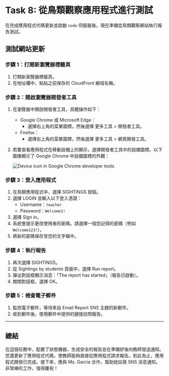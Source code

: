 # Task 8: 從鳥類觀察應用程式進行測試

在完成應用程式代碼更新並啟動 `node` 伺服器後，現在準備從鳥類觀察網站執行報告測試。

## 測試網站更新

### 步驟 1：打開新瀏覽器標籤頁

1. 打開新瀏覽器標籤頁。
2. 在地址欄中，粘貼之前保存的 CloudFront 網域名稱。

### 步驟 2：開啟瀏覽器開發者工具

1. 在瀏覽器中開啟開發者工具，具體操作如下：
   - Google Chrome 或 Microsoft Edge：
     - 選擇右上角的菜單圖標，然後選擇 更多工具 > 開發者工具。
   - Firefox：
     - 選擇右上角的菜單圖標，然後選擇 更多工具 > 網頁開發工具。
2. 若要查看應用程式在移動設備上的顯示，選擇開發者工具中的設備圖標。以下圖像顯示了 Google Chrome 中設備圖標的外觀：

   ![Device icon in Google Chrome developer tools](https://via.placeholder.com/150)

### 步驟 3：登入應用程式

1. 在鳥類應用程式中，選擇 SIGHTINGS 按鈕。
2. 選擇 LOGIN 並輸入以下登入憑證：
   - Username：`teacher`
   - Password：`Welcome1!`
3. 選擇 Sign in。
4. 系統會提示更改使用者的密碼。請選擇一個您記得的密碼（例如 `Welcome123!`）。
5. 將新的密碼保存至您的文字檔中。

### 步驟 4：執行報告

1. 再次選擇 SIGHTINGS。
2. 從 Sightings by students 頁面中，選擇 Run report。
3. 彈出對話框顯示消息：「The report has started」（報告已啟動）。
4. 關閉對話框，選擇 OK。

### 步驟 5：檢查電子郵件

1. 監控電子郵件，等待來自 Email Report SNS 主題的新郵件。
2. 收到郵件後，使用郵件中提供的鏈接訪問報告。

---

## 總結

在這個任務中，配置了狀態機器，生成安全的報告並在準備好後向教師發送通知。您還更新了應用程式代碼，使教師能夠直接從應用程式請求報告。到此為止，應用程式開發已完成。接下來，應與 Ms. Garcia 合作，幫助她註冊 SNS 消息通知。非常棒的工作，值得慶祝！